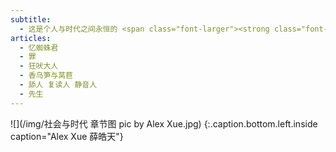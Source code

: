 ```yaml
---
subtitle:
  - 这是个人与时代之间永恒的 <span class="font-larger"><strong class="font-larger">战争</strong></span>
articles:
  - 忆蜘蛛君
  - 罪
  - 狂吠大人
  - 香乌笋与莴苣
  - 舔人 复读人 静音人
  - 先生
---
```


![](/img/社会与时代 章节图 pic by Alex Xue.jpg)
{:.caption.bottom.left.inside caption="Alex Xue 薛皓天"}
